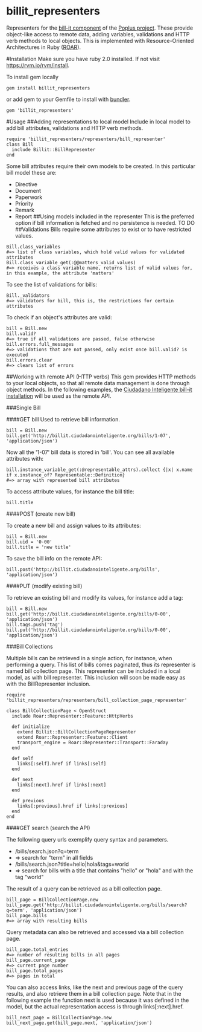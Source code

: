 billit_representers
===================

Representers for the [bill-it component](https://github.com/ciudadanointeligente/bill-it) of the [Poplus project](http://poplus.org). These provide object-like access to remote data, adding variables, validations and HTTP verb methods to local objects. This is implemented with Resource-Oriented Architectures in Ruby ([ROAR](https://github.com/apotonick/roar)).

#Installation
Make sure you have ruby 2.0 installed. If not visit https://rvm.io/rvm/install.

To install gem locally
```
gem install billit_representers
```

or add gem to your Gemfile to install with [bundler](http://bundler.io/).
```
gem 'billit_representers'
```

#Usage
##Adding representations to local model
Include in local model to add bill attributes, validations and HTTP verb methods.
```
require 'billit_representers/representers/bill_representer'
class Bill
  include Billit::BillRepresenter
end
```
Some bill attributes require their own models to be created. In this particular bill model these are:
- Directive
- Document
- Paperwork
- Priority
- Remark
- Report
##Using models included in the representer
This is the preferred option if bill information is fetched and no persistence is needed.
TO DO
##Validations
Bills require some attributes to exist or to have restricted values.
```
Bill.class_variables
#=> list of class variables, which hold valid values for validated attributes
Bill.class_variable_get(:@@matters_valid_values)
#=> receives a class variable name, returns list of valid values for, in this example, the attribute 'matters'
```

To see the list of validations for bills:
```
Bill._validators
#=> validators for bill, this is, the restrictions for certain attributes
```

To check if an object's attributes are valid:

```
bill = Bill.new
bill.valid?
#=> true if all validations are passed, false otherwise
bill.errors.full_messages
#=> validations that are not passed, only exist once bill.valid? is executed
bill.errors.clear
#=> clears list of errors
```

##Working with remote API (HTTP verbs)
This gem provides HTTP methods to your local objects, so that all remote data management is done through object methods. In the following examples, the [Ciudadano Inteligente bill-it installation](http://billit.ciudadanointeligente.org) will be used as the remote API.

###Single Bill

####GET bill
Used to retrieve bill information.
```
bill = Bill.new
bill.get('http://billit.ciudadanointeligente.org/bills/1-07', 'application/json')
```
Now all the '1-07' bill data is stored in 'bill'. You can see all available attributes with:
```
bill.instance_variable_get(:@representable_attrs).collect {|x| x.name if x.instance_of? Representable::Definition}
#=> array with represented bill attributes
```
To access attribute values, for instance the bill title:
```
bill.title
```

####POST (create new bill)

To create a new bill and assign values to its attributes:
```
bill = Bill.new
bill.uid = '0-00'
bill.title = 'new title'
```

To save the bill info on the remote API:
```
bill.post('http://billit.ciudadanointeligente.org/bills', 'application/json')
```

####PUT (modify existing bill)

To retrieve an existing bill and modify its values, for instance add a tag:
```
bill = Bill.new
bill.get('http://billit.ciudadanointeligente.org/bills/0-00', 'application/json')
bill.tags.push('tag')
bill.put('http://billit.ciudadanointeligente.org/bills/0-00', 'application/json')
```

###Bill Collections

Multiple bills can be retrieved in a single action, for instance, when performing a query. This list of bills comes paginated, thus its representer is named bill collection page. This representer can be included in a local model, as with bill representer. This inclusion will soon be made easy as with the BillRepresenter inclusion.
```
require 'billit_representers/representers/bill_collection_page_representer'

class BillCollectionPage < OpenStruct
  include Roar::Representer::Feature::HttpVerbs

  def initialize
    extend Billit::BillCollectionPageRepresenter
    extend Roar::Representer::Feature::Client
    transport_engine = Roar::Representer::Transport::Faraday
  end

  def self
    links[:self].href if links[:self]
  end

  def next
    links[:next].href if links[:next]
  end

  def previous
    links[:previous].href if links[:previous]
  end
end
```

####GET search (search the API)

The following query urls exemplify query syntax and parameters.

* /bills/search.json?q=term
* => search for "term" in all fields
* /bills/search.json?title=hello|hola&tags=world
* => search for bills with a title that contains "hello" or "hola" and with the tag "world"

The result of a query can be retrieved as a bill collection page.
```
bill_page = BillCollectionPage.new
bill_page.get('http://billit.ciudadanointeligente.org/bills/search?q=term', 'application/json')
bill_page.bills
#=> array with resulting bills
```

Query metadata can also be retrieved and accessed via a bill collection page.
```
bill_page.total_entries
#=> number of resulting bills in all pages
bill_page.current_page
#=> current page number
bill_page.total_pages
#=> pages in total
```

You can also access links, like the next and previous page of the query results, and also retrieve them in a bill collection page. Note that in the following example the function next is used because it was defined in the model, but the actual representation access is through links[:next].href.
```
bill_next_page = BillCollectionPage.new
bill_next_page.get(bill_page.next, 'application/json')
```